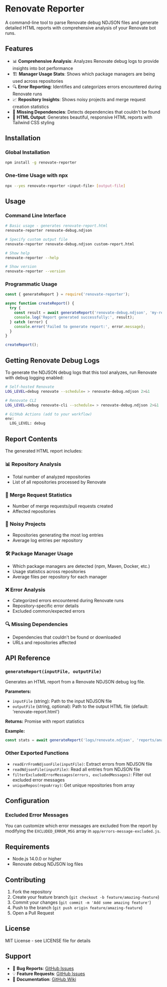# Renovate Reporter

A command-line tool to parse Renovate debug NDJSON files and generate detailed HTML reports with comprehensive analysis of your Renovate bot runs.

## Features

- 📊 **Comprehensive Analysis**: Analyzes Renovate debug logs to provide insights into bot performance
- 🏗️ **Manager Usage Stats**: Shows which package managers are being used across repositories
- 🔍 **Error Reporting**: Identifies and categorizes errors encountered during Renovate runs
- 📈 **Repository Insights**: Shows noisy projects and merge request creation statistics
- 🚫 **Missing Dependencies**: Detects dependencies that couldn't be found
- 📱 **HTML Output**: Generates beautiful, responsive HTML reports with Tailwind CSS styling

## Installation

### Global Installation
```bash
npm install -g renovate-reporter
```

### One-time Usage with npx
```bash
npx --yes renovate-reporter <input-file> [output-file]
```

## Usage

### Command Line Interface

```bash
# Basic usage - generates renovate-report.html
renovate-reporter renovate-debug.ndjson

# Specify custom output file
renovate-reporter renovate-debug.ndjson custom-report.html

# Show help
renovate-reporter --help

# Show version
renovate-reporter --version
```

### Programmatic Usage

```javascript
const { generateReport } = require('renovate-reporter');

async function createReport() {
  try {
    const result = await generateReport('renovate-debug.ndjson', 'my-report.html');
    console.log('Report generated successfully:', result);
  } catch (error) {
    console.error('Failed to generate report:', error.message);
  }
}

createReport();
```

## Getting Renovate Debug Logs

To generate the NDJSON debug logs that this tool analyzes, run Renovate with debug logging enabled:

```bash
# Self-hosted Renovate
LOG_LEVEL=debug renovate --schedule= > renovate-debug.ndjson 2>&1

# Renovate CLI
LOG_LEVEL=debug renovate-cli --schedule= > renovate-debug.ndjson 2>&1

# GitHub Actions (add to your workflow)
env:
  LOG_LEVEL: debug
```

## Report Contents

The generated HTML report includes:

### 📊 **Repository Analysis**
- Total number of analyzed repositories
- List of all repositories processed by Renovate

### 🚀 **Merge Request Statistics**
- Number of merge requests/pull requests created
- Affected repositories

### 📢 **Noisy Projects**
- Repositories generating the most log entries
- Average log entries per repository

### 🛠️ **Package Manager Usage**
- Which package managers are detected (npm, Maven, Docker, etc.)
- Usage statistics across repositories
- Average files per repository for each manager

### ❌ **Error Analysis**
- Categorized errors encountered during Renovate runs
- Repository-specific error details
- Excluded common/expected errors

### 🔍 **Missing Dependencies**
- Dependencies that couldn't be found or downloaded
- URLs and repositories affected

## API Reference

### `generateReport(inputFile, outputFile)`

Generates an HTML report from a Renovate NDJSON debug log file.

**Parameters:**
- `inputFile` (string): Path to the input NDJSON file
- `outputFile` (string, optional): Path to the output HTML file (default: 'renovate-report.html')

**Returns:** Promise<Object> with report statistics

**Example:**
```javascript
const stats = await generateReport('logs/renovate.ndjson', 'reports/analysis.html');
```

### Other Exported Functions

- `readErrFromNdjsonFile(inputFile)`: Extract errors from NDJSON file
- `readNdjsonFile(inputFile)`: Read all entries from NDJSON file
- `filterExcludedErrorMessages(errors, excludedMessages)`: Filter out excluded error messages
- `uniqueRepos(repoArray)`: Get unique repositories from array

## Configuration

### Excluded Error Messages

You can customize which error messages are excluded from the report by modifying the `EXCLUDED_ERROR_MSG` array in `app/errors-message-excluded.js`.

## Requirements

- Node.js 14.0.0 or higher
- Renovate debug NDJSON log files

## Contributing

1. Fork the repository
2. Create your feature branch (`git checkout -b feature/amazing-feature`)
3. Commit your changes (`git commit -m 'Add some amazing feature'`)
4. Push to the branch (`git push origin feature/amazing-feature`)
5. Open a Pull Request

## License

MIT License - see LICENSE file for details

## Support

- 🐛 **Bug Reports**: [GitHub Issues](https://github.com/neophob/renovate-reporter/issues)
- 💡 **Feature Requests**: [GitHub Issues](https://github.com/neophob/renovate-reporter/issues)
- 📖 **Documentation**: [GitHub Wiki](https://github.com/neophob/renovate-reporter/wiki)
